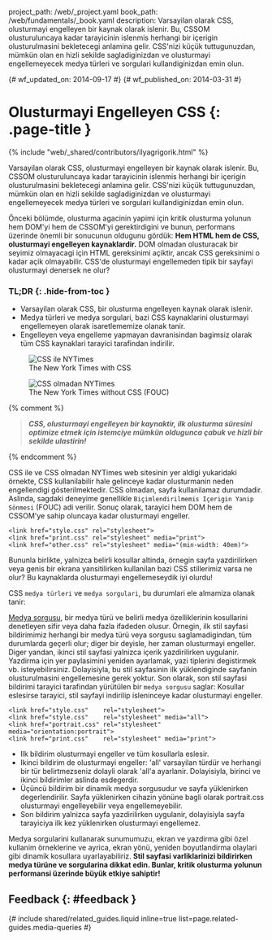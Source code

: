project_path: /web/_project.yaml book_path: /web/fundamentals/_book.yaml description: Varsayilan olarak CSS, olusturmayi engelleyen bir kaynak olarak islenir. Bu, CSSOM olusturuluncaya kadar tarayicinin islenmis herhangi bir içerigin olusturulmasini bekletecegi anlamina gelir. CSS'nizi küçük tuttugunuzdan, mümkün olan en hizli sekilde sagladiginizdan ve olusturmayi engellemeyecek medya türleri ve sorgulari kullandiginizdan emin olun.

{# wf_updated_on: 2014-09-17 #} {# wf_published_on: 2014-03-31 #}

# Olusturmayi Engelleyen CSS {: .page-title }

{% include "web/_shared/contributors/ilyagrigorik.html" %}

Varsayilan olarak CSS, olusturmayi engelleyen bir kaynak olarak islenir. Bu, CSSOM olusturuluncaya kadar tarayicinin islenmis herhangi bir içerigin olusturulmasini bekletecegi anlamina gelir. CSS'nizi küçük tuttugunuzdan, mümkün olan en hizli sekilde sagladiginizdan ve olusturmayi engellemeyecek medya türleri ve sorgulari kullandiginizdan emin olun.

Önceki bölümde, olusturma agacinin yapimi için kritik olusturma yolunun hem DOM'yi hem de CSSOM'yi gerektirdigini ve bunun, performans üzerinde önemli bir sonucunun oldugunu gördük: **Hem HTML hem de CSS, olusturmayi engelleyen kaynaklardir.** DOM olmadan olusturacak bir seyimiz olmayacagi için HTML gereksinimi açiktir, ancak CSS gereksinimi o kadar açik olmayabilir. CSS'de olusturmayi engellemeden tipik bir sayfayi olusturmayi denersek ne olur?

### TL;DR {: .hide-from-toc }

* Varsayilan olarak CSS, bir olusturma engelleyen kaynak olarak islenir.
* Medya türleri ve medya sorgulari, bazi CSS kaynaklarini olusturmayi engellemeyen olarak isaretlememize olanak tanir.
* Engelleyen veya engelleme yapmayan davranisindan bagimsiz olarak tüm CSS kaynaklari tarayici tarafindan indirilir.

<div class="attempt-left">
  <figure>
    <img src="images/nytimes-css-device.png" alt="CSS ile NYTimes">
    <figcaption>The New York Times with CSS</figcaption>
  </figure>
</div>

<div class="attempt-right">
  <figure>
    <img src="images/nytimes-nocss-device.png" alt="CSS olmadan NYTimes">
    <figcaption>The New York Times without CSS (FOUC)</figcaption>
  </figure>
</div>

<div style="clear:both;"></div>

{% comment %}

> ***CSS, olusturmayi engelleyen bir kaynaktir, ilk olusturma süresini optimize etmek için istemciye mümkün oldugunca çabuk ve hizli bir sekilde ulastirin!***

{% endcomment %}

CSS ile ve CSS olmadan NYTimes web sitesinin yer aldigi yukaridaki örnekte, CSS kullanilabilir hale gelinceye kadar olusturmanin neden engellendigi gösterilmektedir. CSS olmadan, sayfa kullanilamaz durumdadir. Aslinda, sagdaki deneyime genellikle `Biçimlendirilmemis Içerigin Yanip Sönmesi` (FOUC) adi verilir. Sonuç olarak, tarayici hem DOM hem de CSSOM'ye sahip oluncaya kadar olusturmayi engeller.

    <link href="style.css" rel="stylesheet">
    <link href="print.css" rel="stylesheet" media="print">
    <link href="other.css" rel="stylesheet" media="(min-width: 40em)">
    

Bununla birlikte, yalnizca belirli kosullar altinda, örnegin sayfa yazdirilirken veya genis bir ekrana yansitilirken kullanilan bazi CSS stillerimiz varsa ne olur? Bu kaynaklarda olusturmayi engellemeseydik iyi olurdu!

CSS `medya türleri` ve `medya sorgulari`, bu durumlari ele almamiza olanak tanir:

[Medya sorgusu](/web/fundamentals/design-and-ux/responsive/#use-media-queries), bir medya türü ve belirli medya özelliklerinin kosullarini denetleyen sifir veya daha fazla ifadeden olusur. Örnegin, ilk stil sayfasi bildirimimiz herhangi bir medya türü veya sorgusu saglamadigindan, tüm durumlarda geçerli olur; diger bir deyisle, her zaman olusturmayi engeller. Diger yandan, ikinci stil sayfasi yalnizca içerik yazdirilirken uygulanir. Yazdirma için yer paylasimini yeniden ayarlamak, yazi tiplerini degistirmek vb. isteyebilirsiniz. Dolayisiyla, bu stil sayfasinin ilk yüklendiginde sayfanin olusturulmasini engellemesine gerek yoktur. Son olarak, son stil sayfasi bildirimi tarayici tarafindan yürütülen bir `medya sorgusu` saglar: Kosullar eslesirse tarayici, stil sayfayi indirilip isleninceye kadar olusturmayi engeller.

    <link href="style.css"    rel="stylesheet">
    <link href="style.css"    rel="stylesheet" media="all">
    <link href="portrait.css" rel="stylesheet" media="orientation:portrait">
    <link href="print.css"    rel="stylesheet" media="print">
    

* Ilk bildirim olusturmayi engeller ve tüm kosullarla eslesir.
* Ikinci bildirim de olusturmayi engeller: 'all' varsayilan türdür ve herhangi bir tür belirtmezseniz dolayli olarak 'all'a ayarlanir. Dolayisiyla, birinci ve ikinci bildirimler aslinda esdegerdir.
* Üçüncü bildirim bir dinamik medya sorgusudur ve sayfa yüklenirken degerlendirilir. Sayfa yüklenirken cihazin yönüne bagli olarak portrait.css olusturmayi engelleyebilir veya engellemeyebilir.
* Son bildirim yalnizca sayfa yazdirilirken uygulanir, dolayisiyla sayfa tarayiciya ilk kez yüklenirken olusturmayi engellemez.

Medya sorgularini kullanarak sunumumuzu, ekran ve yazdirma gibi özel kullanim örneklerine ve ayrica, ekran yönü, yeniden boyutlandirma olaylari gibi dinamik kosullara uyarlayabiliriz. **Stil sayfasi varliklarinizi bildirirken medya türüne ve sorgularina dikkat edin. Bunlar, kritik olusturma yolunun performansi üzerinde büyük etkiye sahiptir!**

## Feedback {: #feedback }

{# include shared/related_guides.liquid inline=true list=page.related-guides.media-queries #}